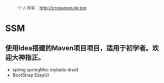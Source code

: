 > 个人博客：http://crossoverJie.top
# SSM
## 使用Idea搭建的Maven项目项目，适用于初学者。欢迎大神指正。
- spring springMvc mybatis druid
- BootStrap EasyUI
